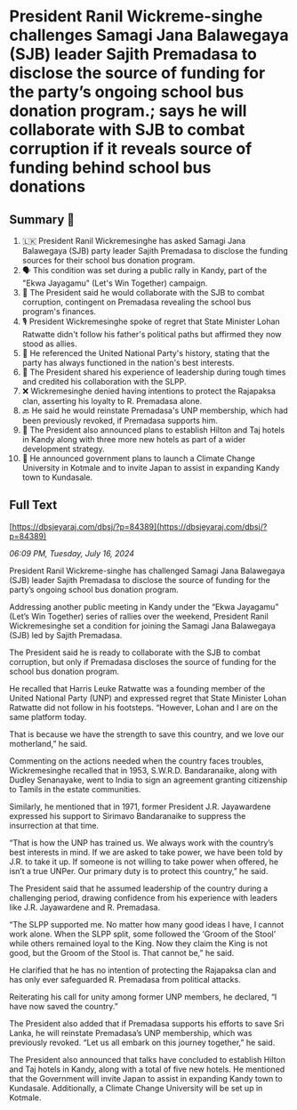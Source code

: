 # President Ranil Wickreme-singhe  challenges Samagi Jana Balawegaya (SJB) leader Sajith Premadasa to disclose the source of funding for the party’s ongoing school bus donation program.; says he will collaborate with SJB to combat corruption if it reveals source of funding behind school bus donations

## Summary 🤖

1. 🇱🇰 President Ranil Wickremesinghe has asked Samagi Jana Balawegaya (SJB) party leader Sajith Premadasa to disclose the funding sources for their school bus donation program.
2. 🗣️ This condition was set during a public rally in Kandy, part of the "Ekwa Jayagamu" (Let's Win Together) campaign. 
3. 👥 The President said he would collaborate with the SJB to combat corruption, contingent on Premadasa revealing the school bus program's finances. 
4. 🎙️ President Wickremesinghe spoke of regret that State Minister Lohan Ratwatte didn't follow his father's political paths but affirmed they now stood as allies. 
5. 🐘 He referenced the United National Party's history, stating that the party has always functioned in the nation's best interests. 
6. 👑 The President shared his experience of leadership during tough times and credited his collaboration with the SLPP.
7. ❌ Wickremesinghe denied having intentions to protect the Rajapaksa clan, asserting his loyalty to R. Premadasa alone.
8. 🔙 He said he would reinstate Premadasa's UNP membership, which had been previously revoked, if Premadasa supports him.
9. 🏨 The President also announced plans to establish Hilton and Taj hotels in Kandy along with three more new hotels as part of a wider development strategy.
10. 🏫 He announced government plans to launch a Climate Change University in Kotmale and to invite Japan to assist in expanding Kandy town to Kundasale.

## Full Text

[https://dbsjeyaraj.com/dbsj/?p=84389](https://dbsjeyaraj.com/dbsj/?p=84389)

*06:09 PM, Tuesday, July 16, 2024*

President Ranil Wickreme-singhe has challenged Samagi Jana Balawegaya (SJB) leader Sajith Premadasa to disclose the source of funding for the party’s ongoing school bus donation program.

Addressing another public meeting in Kandy under the “Ekwa Jayagamu” (Let’s Win Together) series of rallies over the weekend, President Ranil Wickremesinghe set a condition for joining the Samagi Jana Balawegaya (SJB) led by Sajith Premadasa.

The President said he is ready to collaborate with the SJB to combat corruption, but only if Premadasa discloses the source of funding for the school bus donation program.

He recalled that Harris Leuke Ratwatte was a founding member of the United National Party (UNP) and expressed regret that State Minister Lohan Ratwatte did not follow in his footsteps. “However, Lohan and I are on the same platform today.

That is because we have the strength to save this country, and we love our motherland,” he said.

Commenting on the actions needed when the country faces troubles, Wickremesinghe recalled that in 1953, S.W.R.D. Bandaranaike, along with Dudley Senanayake, went to India to sign an agreement granting citizenship to Tamils in the estate communities.

Similarly, he mentioned that in 1971, former President J.R. Jayawardene expressed his support to Sirimavo Bandaranaike to suppress the insurrection at that time.

“That is how the UNP has trained us. We always work with the country’s best interests in mind. If we are asked to take power, we have been told by J.R. to take it up. If someone is not willing to take power when offered, he isn’t a true UNPer. Our primary duty is to protect this country,” he said.

The President said that he assumed leadership of the country during a challenging period, drawing confidence from his experience with leaders like J.R. Jayawardene and R. Premadasa.

“The SLPP supported me. No matter how many good ideas I have, I cannot work alone. When the SLPP split, some followed the ‘Groom of the Stool’ while others remained loyal to the King. Now they claim the King is not good, but the Groom of the Stool is. That cannot be,” he said.

He clarified that he has no intention of protecting the Rajapaksa clan and has only ever safeguarded R. Premadasa from political attacks.

Reiterating his call for unity among former UNP members, he declared, “I have now saved the country.”

The President also added that if Premadasa supports his efforts to save Sri Lanka, he will reinstate Premadasa’s UNP membership, which was previously revoked. “Let us all embark on this journey together,” he said.

The President also announced that talks have concluded to establish Hilton and Taj hotels in Kandy, along with a total of five new hotels. He mentioned that the Government will invite Japan to assist in expanding Kandy town to Kundasale. Additionally, a Climate Change University will be set up in Kotmale.

